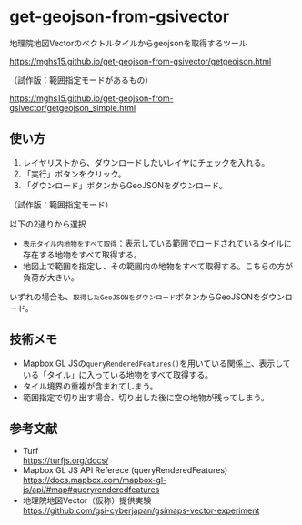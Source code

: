 # get-geojson-from-gsivector
地理院地図Vectorのベクトルタイルからgeojsonを取得するツール

https://mghs15.github.io/get-geojson-from-gsivector/getgeojson.html

（試作版：範囲指定モードがあるもの）

https://mghs15.github.io/get-geojson-from-gsivector/getgeojson_simple.html

## 使い方
1. レイヤリストから、ダウンロードしたいレイヤにチェックを入れる。
2. 「実行」ボタンをクリック。
3. 「ダウンロード」ボタンからGeoJSONをダウンロード。


（試作版：範囲指定モード）

以下の2通りから選択

* `表示タイル内地物をすべて取得`：表示している範囲でロードされているタイルに存在する地物をすべて取得する。
* 地図上で範囲を指定し、その範囲内の地物をすべて取得する。こちらの方が負荷が大きい。

いずれの場合も、`取得したGeoJSONをダウンロード`ボタンからGeoJSONをダウンロード。

## 技術メモ
* Mapbox GL JSの`queryRenderedFeatures()`を用いている関係上、表示している「タイル」に入っている地物をすべて取得する。
* タイル境界の重複が含まれてしまう。
* 範囲指定で切り出す場合、切り出した後に空の地物が残ってしまう。

## 参考文献
* Turf <br> https://turfjs.org/docs/
* Mapbox GL JS API Referece (queryRenderedFeatures) <br> https://docs.mapbox.com/mapbox-gl-js/api/#map#queryrenderedfeatures
* 地理院地図Vector（仮称）提供実験 <br> https://github.com/gsi-cyberjapan/gsimaps-vector-experiment
